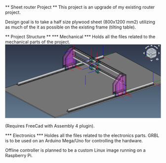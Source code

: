 ** Sheet router Project **
This project is an upgrade of my existing router project.

Design goal is to take a half size plywood sheet (800x1200 mm2) utilizing as much of the it as possible on the existing frame (tilting table).

** Project Structure **
*** Mechanical ***
Holds all the files related to the mechanical parts of the project. 
![Overall Design](https://github.com/HBSorensen/SheetRouter/blob/main/Overalldesign.png)

(Requires FreeCad with Assembly 4 plugin). 

*** Electronics ***
Holdes all the files related to the electronics parts. 
GRBL is to be used on an Arduino Mega/Uno for controlling the hardware. 

Offline controller is planned to be a custom Linux image running on a Raspberry Pi.

